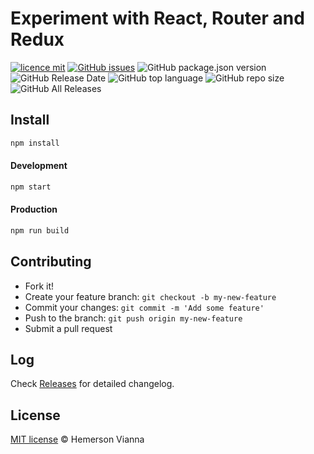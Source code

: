 # Experiment with React, Router and Redux

[![licence mit](https://img.shields.io/badge/license-MIT-blue.svg?style=flat-square)](http://hemersonvianna.mit-license.org/)
[![GitHub issues](https://img.shields.io/github/issues/org-victorinox/experiment-react-router-redux.svg)](https://github.com/org-victorinox/experiment-react-router-redux/issues)
![GitHub package.json version](https://img.shields.io/github/package-json/v/org-victorinox/experiment-react-router-redux.svg)
![GitHub Release Date](https://img.shields.io/github/release-date/org-victorinox/experiment-react-router-redux.svg)
![GitHub top language](https://img.shields.io/github/languages/top/org-victorinox/experiment-react-router-redux.svg)
![GitHub repo size](https://img.shields.io/github/repo-size/org-victorinox/experiment-react-router-redux.svg)
![GitHub All Releases](https://img.shields.io/github/downloads/org-victorinox/experiment-react-router-redux/total.svg)

## Install

```bash
npm install
```

#### Development
```bash
npm start
```

#### Production
```bash
npm run build
```

## Contributing

- Fork it!
- Create your feature branch: `git checkout -b my-new-feature`
- Commit your changes: `git commit -m 'Add some feature'`
- Push to the branch: `git push origin my-new-feature`
- Submit a pull request

## Log

Check [Releases](https://github.com/org-victorinox/experiment-react-router-redux/releases) for detailed changelog.

## License

[MIT license](http://hemersonvianna.mit-license.org/) © Hemerson Vianna
